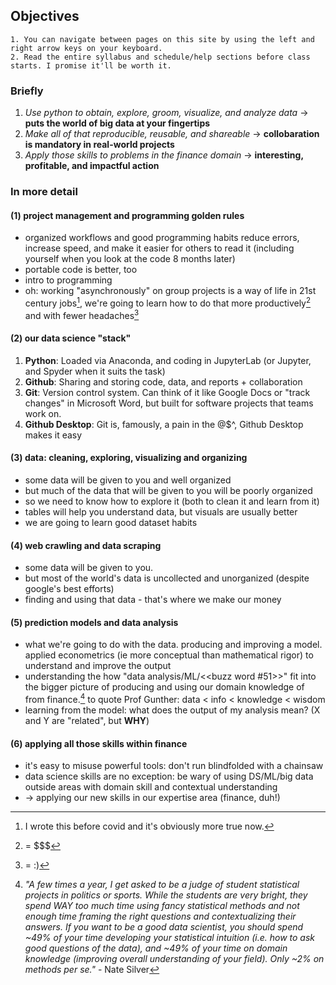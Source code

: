 ## Objectives 

```{tip}
1. You can navigate between pages on this site by using the left and right arrow keys on your keyboard.
2. Read the entire syllabus and schedule/help sections before class starts. I promise it'll be worth it. 
```

### Briefly 
1.    _Use python to obtain, explore, groom, visualize, and analyze data_ &rightarrow;  **puts the world of big data at your fingertips**
2.    _Make all of that reproducible, reusable, and shareable_ &rightarrow; **collobaration is mandatory in real-world projects**
3.    _Apply those skills to problems in the finance domain_ &rightarrow; **interesting, profitable, and impactful action**

### In more detail 

#### (1) project management and programming golden rules 

- organized workflows and good programming habits reduce errors, increase speed, and make it easier for others to read it (including yourself when you look at the code 8 months later)
- portable code is better, too 	 
- intro to programming	
- oh: working "asynchronously" on group projects is a way of life in 21st century jobs[^async21], we're going to learn how to do that more productively[^produc] and with fewer headaches[^headache]

[^async21]: I wrote this before covid and it's obviously more true now.
[^produc]: = \$\$\$
[^headache]: = :) 

#### (2) our data science "stack" 

1. **Python**: Loaded via Anaconda, and coding in JupyterLab (or Jupyter, and Spyder when it suits the task)
2. **Github**: Sharing and storing code, data, and reports + collaboration
3. **Git**: Version control system. Can think of it like Google Docs or "track changes" in Microsoft Word, but built for software projects that teams work on.  
4. **Github Desktop**: Git is, famously, a pain in the @$^, Github Desktop makes it easy

#### (3) data: cleaning, exploring, visualizing and organizing 

- some data will be given to you and well organized
- but much of the data that will be given to you will be poorly organized
- so we need to know how to explore it (both to clean it and learn from it)
- tables will help you understand data, but visuals are usually better
- we are going to learn good dataset habits
 
#### (4) web crawling and data scraping 

- some data will be given to you.
- but most of the world's data is uncollected and unorganized (despite google's best efforts)
- finding and using that data - that's where we make our money	

#### (5) prediction models and data analysis 

- what we're going to do with the data. producing and improving a model. applied econometrics (ie more conceptual than mathematical rigor) to understand and improve the output
- understanding the how "data analysis/ML/<<buzz word #51>>" fit into the bigger picture of producing and using our domain knowledge of from finance.[^nate] to quote Prof Gunther: data < info < knowledge < wisdom
- learning from the model:  what does the output of my analysis mean? (X and Y are "related", but **WHY**) 	

[^nate]: _"A few times a year, I get asked to be a judge of student statistical projects in politics or sports. While the students are very bright, they spend WAY too much time using fancy statistical methods and not enough time framing the right questions and contextualizing their answers. If you want to be a good data scientist, you should spend ~49% of your time developing your statistical intuition (i.e. how to ask good questions of the data), and ~49% of your time on domain knowledge (improving overall understanding of your field). Only ~2% on methods per se."_ - Nate Silver

#### (6) applying all those skills within finance 

- it's easy to misuse powerful tools: don't run blindfolded with a chainsaw
- data science skills are no exception: be wary of using DS/ML/big data outside areas with domain skill and contextual understanding
- &rarr; applying our new skills in our expertise area (finance, duh!)

